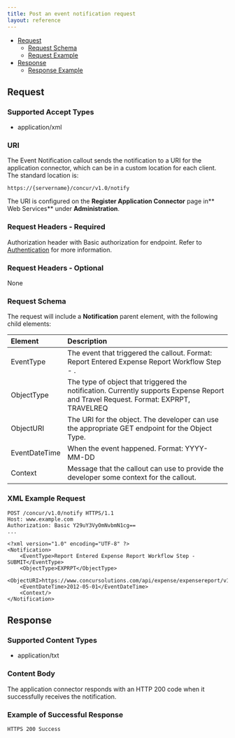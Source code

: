 ```yaml
---
title: Post an event notification request
layout: reference
---
```


* [Request](#request)
  * [Request Schema](#req-schema)
  * [Request Example](#request)
* [Response](#response)
  * [Response Example](#res-example)

## <a name="request"></a>Request

### Supported Accept Types
* application/xml

### URI
The Event Notification callout sends the notification to a URI for the application connector, which can be in a custom location for each client. The standard location is:

    https://{servername}/concur/v1.0/notify

The URI is configured on the **Register Application Connector** page in** Web Services** under **Administration**.


### Request Headers - Required
Authorization header with Basic authorization for endpoint. Refer to [Authentication][2] for more information.

### Request Headers - Optional
None

### <a name="req-schema"></a>Request Schema
The request will include a **Notification** parent element, with the following child elements:

|Element |Description |
|:------------|:-------------------------------------|
| EventType | The event that triggered the callout. Format: Report Entered Expense Report Workflow Step - <workflow step name>. |
| ObjectType | The type of object that triggered the notification. Currently supports Expense Report and Travel Request. Format: EXPRPT, TRAVELREQ |
| ObjectURI | The URI for the object. The developer can use the appropriate GET endpoint for the Object Type. |
| EventDateTime | When the event happened. Format: YYYY-MM-DD |
| Context | Message that the callout can use to provide the developer some context for the callout. |

###  <a name="req-example"></a>XML Example Request

```http
POST /concur/v1.0/notify HTTPS/1.1
Host: www.example.com
Authorization: Basic Y29uY3VyOmNvbmN1cg==
...

<?xml version="1.0" encoding="UTF-8" ?>
<Notification>
    <EventType>Report Entered Expense Report Workflow Step - SUBMIT</EventType>
    <ObjectType>EXPRPT</ObjectType>
    <ObjectURI>https://www.concursolutions.com/api/expense/expensereport/v1.1/reportfulldetails/3%Rek29$wsIY12Di3LS9$gjei%KL23</ObjectURI>
    <EventDateTime>2012-05-01</EventDateTime>
    <Context/>
</Notification>
```

## <a name="response"></a>Response

### Supported Content Types
* application/txt

### Content Body
The application connector responds with an HTTP 200 code when it successfully receives the notification.

###  <a name="res-example"></a>Example of Successful Response

    HTTPS 200 Success



[2]: /api-reference/callouts/event-notification.html
